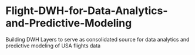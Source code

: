 # Flight-DWH-for-Data-Analytics-and-Predictive-Modeling
Building DWH Layers to serve as consolidated source for data analytics and predictive modeling of USA flights data
